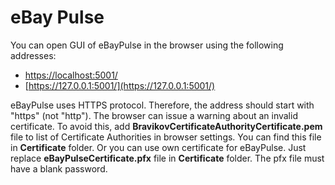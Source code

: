 # eBay Pulse

You can open GUI of eBayPulse in the browser using the following addresses:

* [https://localhost:5001/](https://localhost:5001/)
* [https://127.0.0.1:5001/](https://127.0.0.1:5001/)

eBayPulse uses HTTPS protocol. Therefore, the address should start with "https" (not "http"). The browser can issue a warning about an invalid certificate. To avoid this, add **BravikovCertificateAuthorityCertificate.pem** file to list of Certificate Authorities in browser settings. You can find this file in **Certificate** folder. Or you can use own certificate for eBayPulse. Just replace **eBayPulseCertificate.pfx** file in **Certificate** folder. The pfx file must have a blank password.
